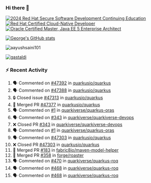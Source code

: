 ### Hi there 👋

<!--START_SECTION:badges-->
[![2024 Red Hat Secure Software Development Continuing Education](https://images.credly.com/size/110x110/images/36a76b78-c5bf-45cf-ac2c-48c3825260c7/blob)](http://www.credly.com/badges/c86e9a17-d2c3-4554-b890-7d0521710eb6 "2024 Red Hat Secure Software Development Continuing Education")
[![Red Hat Certified Cloud-Native Developer](https://images.credly.com/size/110x110/images/12ef4e4e-3d8d-4caf-9ab1-858c5bcb9619/image.png)](http://www.credly.com/badges/b6402e31-0894-48e6-b488-e2e551dcc809 "Red Hat Certified Cloud-Native Developer")
[![Oracle Certified Master, Java EE 5 Enterprise Architect](https://images.credly.com/size/110x110/images/1fa3549c-674c-4779-b3d6-d7d64eac2c23/Oracle-Certification-badge_OC-Master.png)](http://www.credly.com/badges/2565574e-b81d-410e-ab7d-24666ddcbe00 "Oracle Certified Master, Java EE 5 Enterprise Architect")
<!--END_SECTION:badges-->

[![George's GitHub stats](https://github-readme-stats.vercel.app/api?username=gastaldi&show=reviews,prs_merged&hide=contribs,prs&theme=transparent&show_icons=true)](https://github.com/anuraghazra/github-readme-stats)

<p align="left"> <img src="https://komarev.com/ghpvc/?username=gastaldi&label=Profile%20views&color=0e75b6&style=for-the-badge" alt="aayushsaini101" /> </p>

<p align="left"> <a href="https://github.com/ryo-ma/github-profile-trophy"><img src="https://github-profile-trophy.vercel.app/?username=gastaldi" alt="gastaldi" /></a> </p>

### :zap: Recent Activity

<!--START_SECTION:activity-->
1. 🗣 Commented on [#47392](https://github.com/quarkusio/quarkus/pull/47392#issuecomment-2807765402) in [quarkusio/quarkus](https://github.com/quarkusio/quarkus)
2. 🗣 Commented on [#47388](https://github.com/quarkusio/quarkus/pull/47388#issuecomment-2807764865) in [quarkusio/quarkus](https://github.com/quarkusio/quarkus)
3. 🔒 Closed issue [#47313](https://github.com/quarkusio/quarkus/issues/47313) in [quarkusio/quarkus](https://github.com/quarkusio/quarkus)
4. 🎉 Merged PR [#47377](https://github.com/quarkusio/quarkus/pull/47377) in [quarkusio/quarkus](https://github.com/quarkusio/quarkus)
5. 🗣 Commented on [#1](https://github.com/quarkiverse/quarkus-oras/issues/1#issuecomment-2805329419) in [quarkiverse/quarkus-oras](https://github.com/quarkiverse/quarkus-oras)
6. 🗣 Commented on [#343](https://github.com/quarkiverse/quarkiverse-devops/pull/343#issuecomment-2805294448) in [quarkiverse/quarkiverse-devops](https://github.com/quarkiverse/quarkiverse-devops)
7. ❌ Closed PR [#343](https://github.com/quarkiverse/quarkiverse-devops/pull/343) in [quarkiverse/quarkiverse-devops](https://github.com/quarkiverse/quarkiverse-devops)
8. 🗣 Commented on [#1](https://github.com/quarkiverse/quarkus-oras/issues/1#issuecomment-2805145502) in [quarkiverse/quarkus-oras](https://github.com/quarkiverse/quarkus-oras)
9. 🗣 Commented on [#47303](https://github.com/quarkusio/quarkus/pull/47303#issuecomment-2805074438) in [quarkusio/quarkus](https://github.com/quarkusio/quarkus)
10. ❌ Closed PR [#47303](https://github.com/quarkusio/quarkus/pull/47303) in [quarkusio/quarkus](https://github.com/quarkusio/quarkus)
11. 🎉 Merged PR [#183](https://github.com/fabric8io/maven-model-helper/pull/183) in [fabric8io/maven-model-helper](https://github.com/fabric8io/maven-model-helper)
12. 🎉 Merged PR [#358](https://github.com/forge/roaster/pull/358) in [forge/roaster](https://github.com/forge/roaster)
13. 🗣 Commented on [#470](https://github.com/quarkiverse/quarkus-roq/pull/470#issuecomment-2797924915) in [quarkiverse/quarkus-roq](https://github.com/quarkiverse/quarkus-roq)
14. 🗣 Commented on [#468](https://github.com/quarkiverse/quarkus-roq/pull/468#issuecomment-2797924479) in [quarkiverse/quarkus-roq](https://github.com/quarkiverse/quarkus-roq)
15. 🗣 Commented on [#468](https://github.com/quarkiverse/quarkus-roq/pull/468#issuecomment-2797913976) in [quarkiverse/quarkus-roq](https://github.com/quarkiverse/quarkus-roq)
<!--END_SECTION:activity-->
